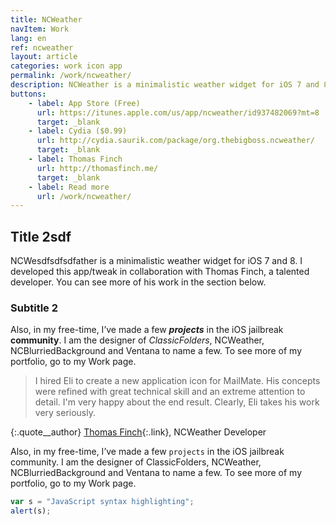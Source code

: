 ```yaml
---
title: NCWeather
navItem: Work
lang: en
ref: ncweather
layout: article
categories: work icon app
permalink: /work/ncweather/
description: NCWeather is a minimalistic weather widget for iOS 7 and 8. I developed this app/tweak in collaboration with Thomas Finch, a talented developer. You can see more of his work on his website.
buttons:
    - label: App Store (Free)
      url: https://itunes.apple.com/us/app/ncweather/id937482069?mt=8
      target: _blank
    - label: Cydia ($0.99)
      url: http://cydia.saurik.com/package/org.thebigboss.ncweather/
      target: _blank
    - label: Thomas Finch
      url: http://thomasfinch.me/
      target: _blank
    - label: Read more
      url: /work/ncweather/
---
```


## Title 2sdf
NCWesdfsdfsdfather is a minimalistic weather widget for iOS 7 and 8. I developed this app/tweak in collaboration with Thomas Finch, a talented developer. You can see more of his work in the section below.

### Subtitle 2

Also, in my free-time, I’ve made a few ***projects*** in the iOS jailbreak __community__. I am the designer of _ClassicFolders_, NCWeather, NCBlurriedBackground and Ventana to name a few. To see more of my portfolio, go to my Work page.


> I hired Eli to create a new application icon for MailMate. His concepts were refined with great technical skill and an extreme attention to detail. I'm very happy about the end result. Clearly, Eli takes his work very seriously.

{:.quote__author}
[Thomas Finch](http://thomasfinch.me){:.link}, NCWeather Developer

Also, in my free-time, I’ve made a few `projects` in the iOS jailbreak community. I am the designer of ClassicFolders, NCWeather, NCBlurriedBackground and Ventana to name a few. To see more of my portfolio, go to my Work page.

```javascript
var s = "JavaScript syntax highlighting";
alert(s);
```
